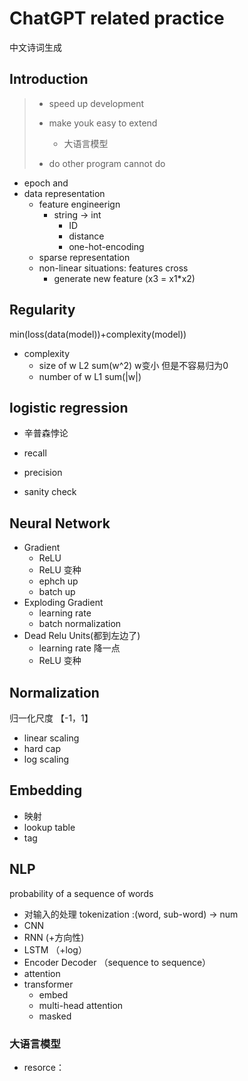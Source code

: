 # ChatGPT related practice

中文诗词生成

## Introduction

>
> - speed up development
>
> - make youk easy to extend
>
>   - 大语言模型
> - do other program cannot do


- epoch and
- data representation
  - feature engineerign
    - string -> int
      - ID
      - distance
      - one-hot-encoding
  - sparse representation
  - non-linear situations: features cross
    - generate new feature (x3 = x1*x2)

## Regularity 
min(loss(data(model))+complexity(model))
- complexity 
  - size of w
    L2 sum(w^2)
    w变小 但是不容易归为0
  - number of w
    L1 sum(|w|)

## logistic regression
- 辛普森悖论
- recall
- precision

- sanity check
## Neural Network
- Gradient
  - ReLU
  - ReLU 变种
  - ephch up
  - batch up
- Exploding Gradient
  - learning rate 
  - batch normalization
- Dead Relu Units(都到左边了)
  - learning rate 降一点
  - ReLU 变种

## Normalization
归一化尺度
【-1，1】
- linear scaling
- hard cap
- log scaling
## Embedding
- 映射
- lookup table
- tag

## NLP
probability of a sequence of words 
- 对输入的处理
tokenization :(word, sub-word) -> num
- CNN
- RNN (+方向性)
- LSTM （+log）
- Encoder Decoder （sequence to sequence）
- attention
- transformer
  - embed
  - multi-head attention
  - masked
### 大语言模型
- resorce：




